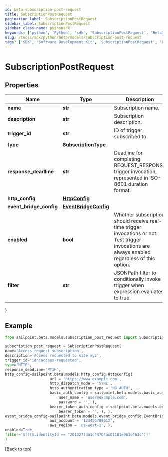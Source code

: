 ```yaml
---
id: beta-subscription-post-request
title: SubscriptionPostRequest
pagination_label: SubscriptionPostRequest
sidebar_label: SubscriptionPostRequest
sidebar_class_name: pythonsdk
keywords: ['python', 'Python', 'sdk', 'SubscriptionPostRequest', 'BetaSubscriptionPostRequest'] 
slug: /tools/sdk/python/beta/models/subscription-post-request
tags: ['SDK', 'Software Development Kit', 'SubscriptionPostRequest', 'BetaSubscriptionPostRequest']
---
```


# SubscriptionPostRequest


## Properties

Name | Type | Description | Notes
------------ | ------------- | ------------- | -------------
**name** | **str** | Subscription name. | [required]
**description** | **str** | Subscription description. | [optional] 
**trigger_id** | **str** | ID of trigger subscribed to. | [required]
**type** | [**SubscriptionType**](subscription-type) |  | [required]
**response_deadline** | **str** | Deadline for completing REQUEST_RESPONSE trigger invocation, represented in ISO-8601 duration format. | [optional] [default to 'PT1H']
**http_config** | [**HttpConfig**](http-config) |  | [optional] 
**event_bridge_config** | [**EventBridgeConfig**](event-bridge-config) |  | [optional] 
**enabled** | **bool** | Whether subscription should receive real-time trigger invocations or not.  Test trigger invocations are always enabled regardless of this option. | [optional] [default to True]
**filter** | **str** | JSONPath filter to conditionally invoke trigger when expression evaluates to true. | [optional] 
}

## Example

```python
from sailpoint.beta.models.subscription_post_request import SubscriptionPostRequest

subscription_post_request = SubscriptionPostRequest(
name='Access request subscription',
description='Access requested to site xyz',
trigger_id='idn:access-requested',
type='HTTP',
response_deadline='PT1H',
http_config=sailpoint.beta.models.http_config.HttpConfig(
                    url = 'https://www.example.com', 
                    http_dispatch_mode = 'SYNC', 
                    http_authentication_type = 'NO_AUTH', 
                    basic_auth_config = sailpoint.beta.models.basic_auth_config.BasicAuthConfig(
                        user_name = 'user@example.com', 
                        password = '', ), 
                    bearer_token_auth_config = sailpoint.beta.models.bearer_token_auth_config.BearerTokenAuthConfig(
                        bearer_token = '', ), ),
event_bridge_config=sailpoint.beta.models.event_bridge_config.EventBridgeConfig(
                    aws_account = '123456789012', 
                    aws_region = 'us-west-1', ),
enabled=True,
filter='$[?($.identityId == "201327fda1c44704ac01181e963d463c")]'
)

```
[[Back to top]](#) 

